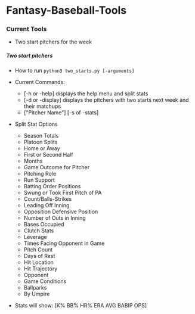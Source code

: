 # Fantasy-Baseball-Tools


### Current Tools
- Two start pitchers for the week

##### Two start pitchers
- How to run
`python3 two_starts.py [-arguments]`

- Current Commands:
    - [-h or -help] displays the help menu and split stats
    - [-d or -display] displays the pitchers with two starts next week and their matchups
    - ["Pitcher Name"] [-s of -stats] <Split Stat>

- Split Stat Options
    - Season Totals
    - Platoon Splits
    - Home or Away
    - First or Second Half
    - Months
    - Game Outcome for Pitcher
    - Pitching Role
    - Run Support
    - Batting Order Positions
    - Swung or Took First Pitch of PA
    - Count/Balls-Strikes
    - Leading Off Inning
    - Opposition Defensive Position
    - Number of Outs in Inning
    - Bases Occupied
    - Clutch Stats
    - Leverage
    - Times Facing Opponent in Game
    - Pitch Count
    - Days of Rest
    - Hit Location
    - Hit Trajectory
    - Opponent
    - Game Conditions
    - Ballparks
    - By Umpire

- Stats will show:
[K%    BB%    HR%  ERA    AVG  BABIP    OPS]